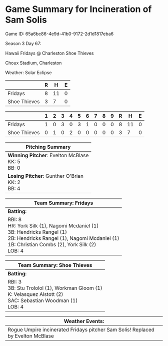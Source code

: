 # Game Summary for Incineration of Sam Solis

Game ID: 65a6bc86-4e9d-41b0-9172-2d1d1817eba6

Season 3 Day 67:

Hawaii Fridays @ Charleston Shoe Thieves

Choux Stadium, Charleston

Weather: Solar Eclipse



|  | R | H | E |
| --- | --- | --- | --- |
| Fridays |   8 |  11 |   0 | 
| Shoe Thieves |   3 |   7 |   0 | 


|  |   1 |   2 |   3 |   4 |   5 |   6 |   7 |   8 |   9 |  R | H | E |
| --- | --- | --- | --- | --- | --- | --- | --- | --- | --- | --- | --- | --- |
| Fridays |   1 |   0 |   3 |   0 |   3 |   1 |   0 |   0 |   0 |   8 |  11 |   0 | 
| Shoe Thieves |   0 |   1 |   0 |   2 |   0 |   0 |   0 |   0 |   0 |   3 |   7 |   0 | 


| Pitching Summary |
| --- |
| **Winning Pitcher**: Evelton McBlase<br />KK: 5<br />BB: 0 |
| **Losing Pitcher**: Gunther O'Brian<br />KK: 2<br />BB: 4 |


| Team Summary: Fridays |
| --- |
| **Batting:** |
| RBI: 8 <br />HR: York Silk (1), Nagomi Mcdaniel (1) <br />3B: Hendricks Rangel (1) <br />2B: Hendricks Rangel (1), Nagomi Mcdaniel (1) <br />1B: Christian Combs (2), York Silk (2) <br />LOB: 4 |


| Team Summary: Shoe Thieves |
| --- |
| **Batting:** |
| RBI: 3 <br />3B: Stu Trololol (1), Workman Gloom (1) <br />K: Velasquez Alstott (2) <br />SAC: Sebastian Woodman (1) <br />LOB: 4 |


| **Weather Events:** |
| --- |
| Rogue Umpire incinerated Fridays pitcher Sam Solis! Replaced by Evelton McBlase |


